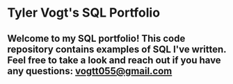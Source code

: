 # Tyler Vogt's SQL Portfolio

## Welcome to my SQL portfolio! This code repository contains examples of SQL I've written. Feel free to take a look and reach out if you have any questions: vogtt055@gmail.com
